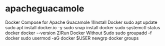 # apacheguacamole
Docker Compose for Apache Guacamole
1)Install Docker
sudo apt update
sudo apt install docker.io -y
sudo snap install docker
sudo systemctl status docker
docker --version
2)Run Docker Without Sudo
sudo groupadd -f docker
sudo usermod -aG docker $USER
newgrp docker
groups
